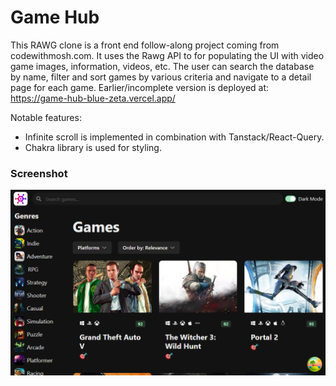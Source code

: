 # Game Hub

This RAWG clone is a front end follow-along project coming from codewithmosh.com. It uses the Rawg API to for populating the UI with video game images, information, videos, etc. The user can search the database by name, filter and sort games by various criteria and navigate to a detail page for each game. Earlier/incomplete version is deployed at: https://game-hub-blue-zeta.vercel.app/

Notable features:
* Infinite scroll is implemented in combination with Tanstack/React-Query.
* Chakra library is used for styling.


### Screenshot

![alt text](image.png)